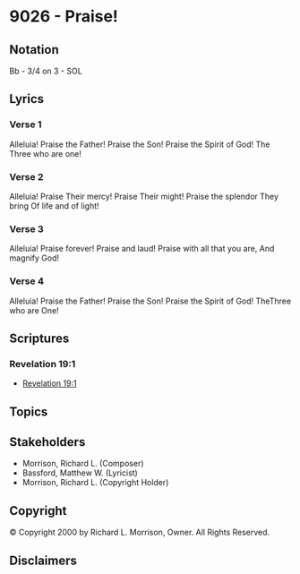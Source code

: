 # 9026 - Praise!

## Notation

Bb - 3/4 on 3 - SOL

## Lyrics

### Verse 1

Alleluia! Praise the Father! Praise the Son! Praise the Spirit of God! The Three who are one!

### Verse 2

Alleluia! Praise Their mercy! Praise Their might! Praise the splendor They bring Of life and of light!

### Verse 3

Alleluia! Praise forever! Praise and laud! Praise with all that you are, And magnify God!

### Verse 4

Alleluia! Praise the Father! Praise the Son! Praise the Spirit of God! TheThree who are One!


## Scriptures

### Revelation 19:1

- [Revelation 19:1](https://www.biblegateway.com/passage/?search=Revelation%2019%3A1)


## Topics


## Stakeholders

- Morrison, Richard L. (Composer)
- Bassford, Matthew W. (Lyricist)
- Morrison, Richard L. (Copyright Holder)

## Copyright

© Copyright 2000 by Richard L. Morrison, Owner. All Rights Reserved.


## Disclaimers


